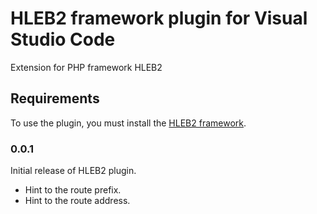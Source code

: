 # HLEB2 framework plugin for Visual Studio Code

Extension for PHP framework HLEB2

## Requirements

To use the plugin, you must install the [HLEB2 framework](https://github.com/phphleb/hleb).

### 0.0.1

Initial release of HLEB2 plugin.
+ Hint to the route prefix.
+ Hint to the route address.

